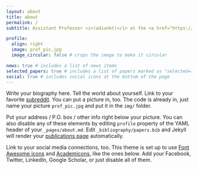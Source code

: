 ```yaml
---
layout: about
title: about
permalink: /
subtitle: Assistant Professor <i>(adiunkt)</i> at the <a href="https://konstytucja.wpia.uw.edu.pl/">Chair of Constitutional Law</a>, <a href="https://wpia.uw.edu.pl/pl">Faculty of Law and Administration</a> of the <a href="https://www.uw.edu.pl/">University of Warsaw</a>. <a href="https://maps.app.goo.gl/QUW9qQfT6ibFtsiE8"> Collegium Iuridicum I (Office no. 415), Krakowskie Przedmieście 26/28, 00-927 Warsaw, Poland.</a>

profile:
  align: right
  image: prof_pic.jpg
  image_circular: false # crops the image to make it circular

news: true # includes a list of news items
selected_papers: true # includes a list of papers marked as "selected={true}"
social: true # includes social icons at the bottom of the page
---
```


Write your biography here. Tell the world about yourself. Link to your favorite [subreddit](http://reddit.com). You can put a picture in, too. The code is already in, just name your picture `prof_pic.jpg` and put it in the `img/` folder.

Put your address / P.O. box / other info right below your picture. You can also disable any of these elements by editing `profile` property of the YAML header of your `_pages/about.md`. Edit `_bibliography/papers.bib` and Jekyll will render your [publications page](/al-folio/publications/) automatically.

Link to your social media connections, too. This theme is set up to use [Font Awesome icons](https://fontawesome.com/) and [Academicons](https://jpswalsh.github.io/academicons/), like the ones below. Add your Facebook, Twitter, LinkedIn, Google Scholar, or just disable all of them.
